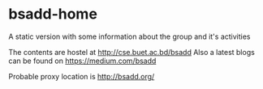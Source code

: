 # bsadd-home
A static version with some information about the group and it's activities

The contents are hostel at http://cse.buet.ac.bd/bsadd
Also a latest blogs can be found on https://medium.com/bsadd

Probable proxy location is http://bsadd.org/
